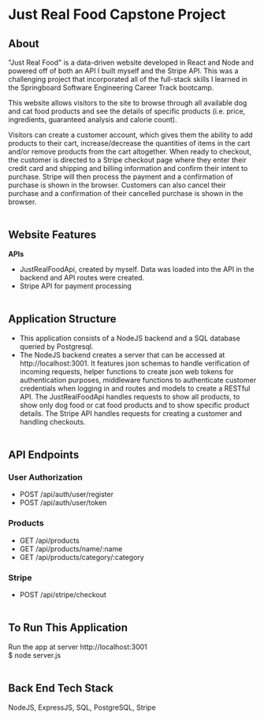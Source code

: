 # Just Real Food Capstone Project

## About <br>
"Just Real Food" is a data-driven website developed in React and Node and powered off of both an API I built myself and the Stripe API.  This was a challenging project that incorporated all of the full-stack skills I learned in the Springboard Software Engineering Career Track bootcamp.

This website allows visitors to the site to browse through all available dog and cat food products and see the details of specific products (i.e. price, ingredients, guaranteed analysis and calorie count). 

Visitors can create a customer account, which gives them the ability to add products to their cart, increase/decrease the quantities of items in the cart and/or remove products from the cart altogether. When ready to checkout, the customer is directed to a Stripe checkout page where they enter their credit card and shipping and billing information and confirm their intent to purchase. Stripe will then process the payment and a confirmation of purchase is shown in the browser. Customers can also cancel their purchase and a confirmation of their cancelled purchase is shown in the browser.
<br><br>

## Website Features
**APIs**
<br>
* JustRealFoodApi, created by myself. Data was loaded into the API in the backend and API routes were created. <br>
* Stripe API for payment processing<br><br>


## Application Structure <br>
* This application consists of a NodeJS backend and a SQL database queried by Postgresql. <br>
* The NodeJS backend creates a server that can be accessed at http://localhost:3001. It features json schemas to handle verification of incoming requests, helper functions to create json web tokens for authentication purposes, middleware functions to authenticate customer credentials when logging in and routes and models to create a RESTful API. The JustRealFoodApi handles requests to show all products, to show only dog food or cat food products and to show specific product details. The Stripe API handles requests for creating a customer and handling checkouts. <br><br>

## API Endpoints <br>
### User Authorization
* POST /api/auth/user/register
* POST /api/auth/user/token

### Products
* GET /api/products
* GET /api/products/name/:name
* GET /api/products/category/:category

### Stripe
* POST /api/stripe/checkout <br><br>

## To Run This Application
 Run the app at server http://localhost:3001 <br>
 $ node server.js<br><br>
 
## Back End Tech Stack 
NodeJS, ExpressJS, SQL, PostgreSQL, Stripe


  


